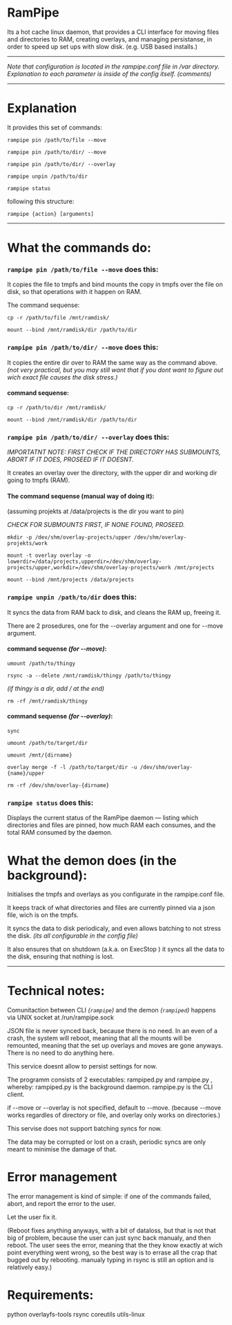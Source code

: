# RamPipe
Its a hot cache linux daemon, that provides a CLI interface for moving files and directories to RAM, creating overlays, and managing persistanse, in order to speed up set ups with slow disk. (e.g. USB based installs.)

--------

*Note that configuration is located in the rampipe.conf file in /var directory. Explanation to each parameter is inside of the config itself. (comments)*

--------

# Explanation

It provides this set of commands: 

`rampipe pin /path/to/file --move`

`rampipe pin /path/to/dir/ --move`

`rampipe pin /path/to/dir/ --overlay`

`rampipe unpin /path/to/dir`

`rampipe status`  

following this structure: 

`rampipe {action} [arguments]`


****

# What the commands do:

### `rampipe pin /path/to/file --move` does this:

It copies the file to tmpfs and bind mounts the copy in tmpfs over the file on disk, so that operations with it happen on RAM.

The command sequense: 

`cp -r /path/to/file /mnt/ramdisk/`

`mount --bind /mnt/ramdisk/dir /path/to/dir`

### `rampipe pin /path/to/dir/ --move` does this:

It copies the entire dir over to RAM the same way as the command above. 
*(not very practical, but you may still want that if you dont want to figure out wich exact file causes the disk stress.)*

#### command sequense: 

`cp -r /path/to/dir /mnt/ramdisk/`

`mount --bind /mnt/ramdisk/dir /path/to/dir`

### `rampipe pin /path/to/dir/ --overlay` does this:

*IMPORTATNT NOTE: FIRST CHECK IF THE DIRECTORY HAS SUBMOUNTS, ABORT IF IT DOES, PROSEED IF IT DOESNT.*

It creates an overlay over the directory, with the upper dir and working dir going to tmpfs (RAM). 

#### The command sequense (manual way of doing it):

(assuming projekts at /data/projects is the dir you want to pin)

*CHECK FOR SUBMOUNTS FIRST, IF NONE FOUND, PROSEED.*

`mkdir -p /dev/shm/overlay-projects/upper /dev/shm/overlay-projekts/work`

`mount -t overlay overlay -o lowerdir=/data/projects,upperdir=/dev/shm/overlay-projects/upper,workdir=/dev/shm/overlay-projects/work /mnt/projects`

`mount --bind /mnt/projects /data/projects`


### `rampipe unpin /path/to/dir` does this:

It syncs the data from RAM back to disk, and cleans the RAM up, freeing it. 

There are 2 prosedures, one for the --overlay argument and one for --move argument.

#### command sequense *(for --move)*: 

`umount /path/to/thingy`

`rsync -a --delete /mnt/ramdisk/thingy /path/to/thingy` 

*(if thingy is a dir, add / at the end)*

`rm -rf /mnt/ramdisk/thingy`

#### command sequense *(for --overlay)*:

`sync`

`umount /path/to/target/dir`

`umount /mnt/{dirname}`

`overlay merge -f -l /path/to/target/dir -u /dev/shm/overlay-{name}/upper`

`rm -rf /dev/shm/overlay-{dirname}`

### `rampipe status` does this: 

Displays the current status of the RamPipe daemon — listing which directories and files are pinned, how much RAM each consumes, and the total RAM consumed by the daemon.


# What the demon does (in the background):

Initialises the tmpfs and overlays as you configurate in the rampipe.conf file. 

It keeps track of what directories and files are currently pinned via a json file, wich is on the tmpfs.

It syncs the data to disk periodicaly, and even allows batching to not stress the disk. *(its all configurable in the config file)*

It also ensures that on shutdown (a.k.a. on ExecStop ) it syncs all the data to the disk, ensuring that nothing is lost. 


---- 

# Technical notes: 

Comunitaction between CLI *(`rampipe`)* and the demon *(`rampiped`)* happens via UNIX socket at /run/rampipe.sock

JSON file is never synced back, because there is no need. In an even of a crash, the system will reboot, meaning that all the mounts will be remounted, meaning that the set up overlays and moves are gone anyways. There is no need to do anything here.

This service doesnt allow to persist settings for now. 

The programm consists of 2 executables: rampiped.py and rampipe.py , whereby: 
rampiped.py is the background daemon. 
rampipe.py is the CLI client.


if --move or --overlay is not specified, default to --move. (because --move works regardles of directory or file, and overlay only works on directories.)

This servise does not support batching syncs for now. 

The data may be corrupted or lost on a crash, periodic syncs are only meant to minimise the damage of that.

# Error management

The error management is kind of simple: if one of the commands failed, abort, and report the error to the user. 

Let the user fix it. 

(Reboot fixes anything anyways, with a bit of dataloss, but that is not that big of problem, because the user can just sync back manualy, and then reboot. The user sees the error, meaning that the they know exactly at wich point everything went wrong, so the best way is to errase all the crap that bugged out by rebooting. manualy typing in rsync is still an option and is relatively easy.)

# Requirements:

python
overlayfs-tools
rsync
coreutils
utils-linux